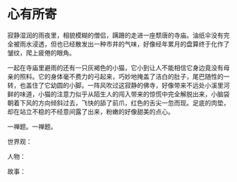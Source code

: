 # 心有所寄
寂静湿润的雨夜里，相貌模糊的僧侣，蹒跚的走进一座颓唐的寺庙。油纸伞没有完全被雨水浸透，但也已经散发出一种市井的气味，好像经年累月的盘算终于化作了皱纹，爬上疲倦的眼角。

一起在寺庙里避雨的还有一只灰褐色的小猫，它小到让人不能相信它身边竟没有母亲的照料。它的身体毫不费力的弓起来，巧妙地掩盖了洁白的肚子，尾巴随性的一转，也盖住了它幼圆的小脚。一阵风吹过这寂静的佛寺，好像带来不远处小溪里河鲜的味道，小猫的注意力似乎从陌生人的闯入带来的惊慌中完全解脱出来，小脑袋朝着下风的方向倾斜过去，飞快的舔了前爪，红色的舌尖一忽而现。足底的肉垫，却在站立不稳的不经意间露了出来，粉嫩的好像甜美的点心。

一禅题。一禅题。

世界观：

人物：

故事：

